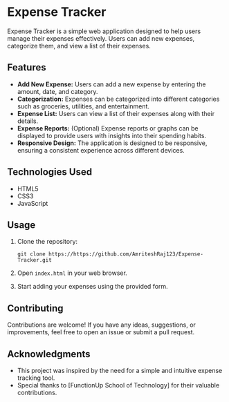 # Expense Tracker

Expense Tracker is a simple web application designed to help users manage their expenses effectively. Users can add new expenses, categorize them, and view a list of their expenses.

## Features

- **Add New Expense:** Users can add a new expense by entering the amount, date, and category.
- **Categorization:** Expenses can be categorized into different categories such as groceries, utilities, and entertainment.
- **Expense List:** Users can view a list of their expenses along with their details.
- **Expense Reports:** (Optional) Expense reports or graphs can be displayed to provide users with insights into their spending habits.
- **Responsive Design:** The application is designed to be responsive, ensuring a consistent experience across different devices.

## Technologies Used

- HTML5
- CSS3
- JavaScript

## Usage

1. Clone the repository:

    ```
    git clone https://https://github.com/AmriteshRaj123/Expense-Tracker.git
    ```

2. Open `index.html` in your web browser.

3. Start adding your expenses using the provided form.

## Contributing

Contributions are welcome! If you have any ideas, suggestions, or improvements, feel free to open an issue or submit a pull request.

## Acknowledgments

- This project was inspired by the need for a simple and intuitive expense tracking tool.
- Special thanks to [FunctionUp School of Technology] for their valuable contributions.
